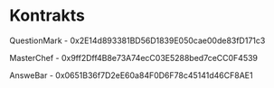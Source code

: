 # Kontrakts



QuestionMark - 0x2E14d893381BD56D1839E050cae00de83fD171c3

MasterChef - 0x9ff2Dff4B8e73A74ecC03E5288bed7ceCC0F4539

AnsweBar - 0x0651B36f7D2eE60a84F0D6F78c45141d46CF8AE1


